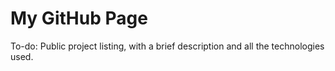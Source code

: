 # My GitHub Page

To-do:
Public project listing, with a brief description and all the technologies used.
